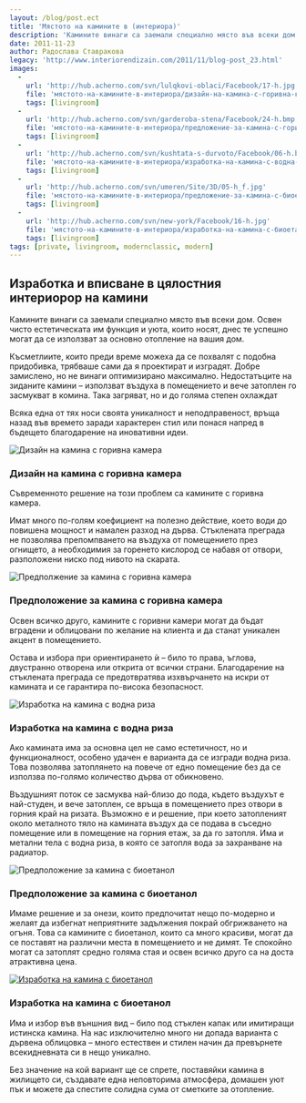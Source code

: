 ```yaml
---
layout: /blog/post.ect
title: 'Мястото на камините в (интериора)'
description: 'Камините винаги са заемали специално място във всеки дом. Освен чисто естетическата им функция и уюта, които носят, днес те успешно могат да се използват за основно отопление на вашия дом.'
date: 2011-11-23
author: Радослава Ставракова
legacy: 'http://www.interiorendizain.com/2011/11/blog-post_23.html'
images:
  -
    url: 'http://hub.acherno.com/svn/lulqkovi-oblaci/Facebook/17-h.jpg'
    file: 'мястото-на-камините-в-интериора/дизайн-на-камина-с-горивна-камера.jpg'
    tags: [livingroom]
  -
    url: 'http://hub.acherno.com/svn/garderoba-stena/Facebook/24-h.bmp'
    file: 'мястото-на-камините-в-интериора/предложение-за-камина-с-горивна-камера.jpg'
    tags: [livingroom]
  -
    url: 'http://hub.acherno.com/svn/kushtata-s-durvoto/Facebook/06-h.bmp'
    file: 'мястото-на-камините-в-интериора/изработка-на-камина-с-водна-риза.jpg'
    tags: [livingroom]
  -
    url: 'http://hub.acherno.com/svn/umeren/Site/3D/05-h_f.jpg'
    file: 'мястото-на-камините-в-интериора/предложение-за-камина-с-биоетанол.jpg'
    tags: [livingroom]
  -
    url: 'http://hub.acherno.com/svn/new-york/Facebook/16-h.jpg'
    file: 'мястото-на-камините-в-интериора/изработка-на-камина-с-биоетанол.jpg'
    tags: [livingroom]
tags: [private, livingroom, modernclassic, modern]
---
```

## **Изработка** и вписване в цялостния **интериорор** на **камини**
Камините винаги са заемали специално място във всеки дом. Освен чисто естетическата им функция и уюта, които носят, днес те успешно могат да се използват за основно отопление на вашия дом.

Късметлиите, които преди време можеха да се похвалят с подобна придобивка, трябваше сами да я проектират и изградят. Добре замислено, но не винаги оптимизирано максимално. Недостатъците на зиданите камини – използват въздуха в помещението и вече затоплен го засмукват в комина. Така загряват, но и до голяма степен охлаждат

Всяка една от тях носи своята уникалност и неподправеност, връща назад във времето заради характерен стил или понася напред в бъдещето благодарение на иновативни идеи.

![Дизайн на камина с горивна камера](мястото-на-камините-в-интериора/дизайн-на-камина-с-горивна-камера.jpg)
### Дизайн на камина с **горивна камера**

Съвременното решение на този проблем са камините с горивна камера.

Имат много по-голям коефициент на полезно действие, което води до повишена мощност и намален разход на дърва. Стъклената преграда не позволява препомпването на въздуха от помещението през огнището, а необходимия за горенето кислород се набавя от отвори, разположени ниско под нивото на скарата.

![Предполжение за камина с горивна камера](мястото-на-камините-в-интериора/предложение-за-камина-с-горивна-камера.jpg)
### Предположение за камина с **горивна камера**

Освен всичко друго, камините с горивни камери могат да бъдат вградени и облицовани по желание на клиента и да станат уникален акцент в помещението.

Остава и избора при ориентирането ѝ – било то права, ъглова, двустранно отворена или открита от всички страни. Благодарение на стъклената преграда се предотвратява изхвърчането на искри от камината и се гарантира по-висока безопасност.

![Изработка на камина с водна риза](мястото-на-камините-в-интериора/изработка-на-камина-с-водна-риза.jpg)
### Изработка на камина с **водна риза**

Ако камината има за основна цел не само естетичност, но и функционалност, особено удачен е варианта да се изгради водна риза. Това позволява затоплянето на повече от едно помещение без да се използва по-голямо  количество дърва от обикновено.

Въздушният поток се засмуква най-близо до пода, където въздухът е най-студен, и вече затоплен, се връща в помещението през отвори в горния край на ризата. Възможно е и решение, при което затопленият около металното тяло на камината въздух да се подава в съседно помещение или в помещение на горния етаж, за да го затопля. Има и метални тела с водна риза, в която се затопля вода за захранване на радиатор.

![Предположение за камина с биоетанол](мястото-на-камините-в-интериора/предложение-за-камина-с-биоетанол.jpg)
### Предположение за камина с **биоетанол**

Имаме решение и за онези, които предпочитат нещо по-модерно и  желаят да избегнат неприятните задължения покрай обгрижването на огъня. Това са камините с биоетанол, които са много красиви, могат да се поставят на различни места в помещението и не димят. Те спокойно могат са затоплят средно голяма стая и освен всичко друго са на доста атрактивна цена.

[![Изработка на камина с биоетанол](мястото-на-камините-в-интериора/изработка-на-камина-с-биоетанол.jpg)](http://acherno.bg/интериорен-дизайн/апартамент/ню-йорк/интериорен-дизайн.html)
### Изработка на  камина с **биоетанол**

Има и избор във външния вид – било под стъклен капак или имитиращи истинска камина. На нас изключително много ни допада варианта с дървена облицовка – много естествен и стилен начин да превърнете всекидневната си в нещо уникално.

Без значение на кой вариант ще се спрете, поставяйки камина в жилището си, създавате една неповторима атмосфера, домашен уют пък и можете да спестите солидна сума от сметките за отопление.